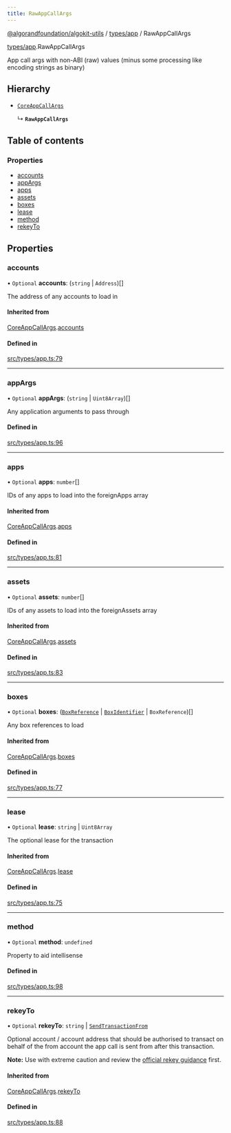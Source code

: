 ```yaml
---
title: RawAppCallArgs
---
```

[@algorandfoundation/algokit-utils](/reference/algokit-utils-ts/api/readme/) / [types/app](/reference/algokit-utils-ts/api/modules/types_app/) / RawAppCallArgs



[types/app](/reference/algokit-utils-ts/api/modules/types_app/).RawAppCallArgs

App call args with non-ABI (raw) values (minus some processing like encoding strings as binary)

## Hierarchy

- [`CoreAppCallArgs`]()

  ↳ **`RawAppCallArgs`**

## Table of contents

### Properties

- [accounts](#accounts)
- [appArgs](#appargs)
- [apps](#apps)
- [assets](#assets)
- [boxes](#boxes)
- [lease](#lease)
- [method](#method)
- [rekeyTo](#rekeyto)

## Properties

### accounts

• `Optional` **accounts**: (`string` \| `Address`)[]

The address of any accounts to load in

#### Inherited from

[CoreAppCallArgs]().[accounts](#accounts)

#### Defined in

[src/types/app.ts:79](https://github.com/algorandfoundation/algokit-utils-ts/blob/main/src/types/app.ts#L79)

___

### appArgs

• `Optional` **appArgs**: (`string` \| `Uint8Array`)[]

Any application arguments to pass through

#### Defined in

[src/types/app.ts:96](https://github.com/algorandfoundation/algokit-utils-ts/blob/main/src/types/app.ts#L96)

___

### apps

• `Optional` **apps**: `number`[]

IDs of any apps to load into the foreignApps array

#### Inherited from

[CoreAppCallArgs]().[apps](#apps)

#### Defined in

[src/types/app.ts:81](https://github.com/algorandfoundation/algokit-utils-ts/blob/main/src/types/app.ts#L81)

___

### assets

• `Optional` **assets**: `number`[]

IDs of any assets to load into the foreignAssets array

#### Inherited from

[CoreAppCallArgs]().[assets](#assets)

#### Defined in

[src/types/app.ts:83](https://github.com/algorandfoundation/algokit-utils-ts/blob/main/src/types/app.ts#L83)

___

### boxes

• `Optional` **boxes**: ([`BoxReference`]() \| [`BoxIdentifier`](/reference/algokit-utils-ts/api/modules/types_app/#boxidentifier) \| `BoxReference`)[]

Any box references to load

#### Inherited from

[CoreAppCallArgs]().[boxes](#boxes)

#### Defined in

[src/types/app.ts:77](https://github.com/algorandfoundation/algokit-utils-ts/blob/main/src/types/app.ts#L77)

___

### lease

• `Optional` **lease**: `string` \| `Uint8Array`

The optional lease for the transaction

#### Inherited from

[CoreAppCallArgs]().[lease](#lease)

#### Defined in

[src/types/app.ts:75](https://github.com/algorandfoundation/algokit-utils-ts/blob/main/src/types/app.ts#L75)

___

### method

• `Optional` **method**: `undefined`

Property to aid intellisense

#### Defined in

[src/types/app.ts:98](https://github.com/algorandfoundation/algokit-utils-ts/blob/main/src/types/app.ts#L98)

___

### rekeyTo

• `Optional` **rekeyTo**: `string` \| [`SendTransactionFrom`](/reference/algokit-utils-ts/api/modules/types_transaction/#sendtransactionfrom)

Optional account / account address that should be authorised to transact on behalf of the from account the app call is sent from after this transaction.

**Note:** Use with extreme caution and review the [official rekey guidance](https://dev.algorand.co/concepts/accounts/rekeying) first.

#### Inherited from

[CoreAppCallArgs]().[rekeyTo](#rekeyto)

#### Defined in

[src/types/app.ts:88](https://github.com/algorandfoundation/algokit-utils-ts/blob/main/src/types/app.ts#L88)